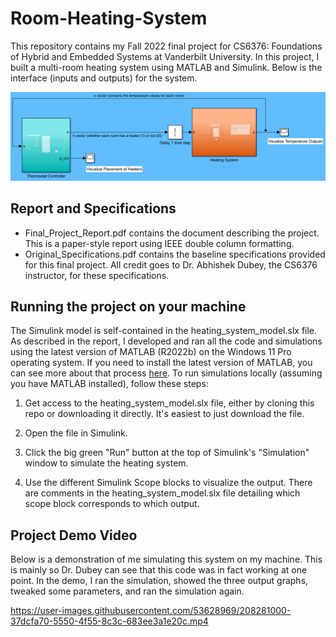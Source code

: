 # Room-Heating-System
This repository contains my Fall 2022 final project for CS6376: Foundations of Hybrid and Embedded Systems at Vanderbilt University. In this project, I built a multi-room heating system using MATLAB and Simulink. Below is the interface (inputs and outputs) for the system.

![Interface (inputs & outputs) for the system.](https://github.com/bameroncaird/Room-Heating-System/blob/main/paper_interface.png?raw=true)

## Report and Specifications

- Final_Project_Report.pdf contains the document describing the project. This is a paper-style report using IEEE double column formatting.
- Original_Specifications.pdf contains the baseline specifications provided for this final project. All credit goes to Dr. Abhishek Dubey, the CS6376 instructor, for these specifications.

## Running the project on your machine

The Simulink model is self-contained in the heating_system_model.slx file. As described in the report, I developed and ran all the code and simulations using the latest version of MATLAB (R2022b) on the Windows 11 Pro operating system. If you need to install the latest version of MATLAB, you can see more about that process [here](https://www.mathworks.com/downloads). To run simulations locally (assuming you have MATLAB installed), follow these steps:

1. Get access to the heating_system_model.slx file, either by cloning this repo or downloading it directly. It's easiest to just download the file.

2. Open the file in Simulink.

3. Click the big green "Run" button at the top of Simulink's "Simulation" window to simulate the heating system.

4. Use the different Simulink Scope blocks to visualize the output. There are comments in the heating_system_model.slx file detailing which scope block corresponds to which output.

## Project Demo Video

Below is a demonstration of me simulating this system on my machine. This is mainly so Dr. Dubey can see that this code was in fact working at one point. In the demo, I ran the simulation, showed the three output graphs, tweaked some parameters, and ran the simulation again.

https://user-images.githubusercontent.com/53628969/208281000-37dcfa70-5550-4f55-8c3c-683ee3a1e20c.mp4

